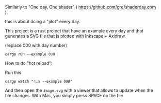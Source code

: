 Similarly to "One day, One shader" ( https://github.com/gre/shaderday.com ),

this is about doing a "plot" every day.

This project is a rust project that have an example every day and that generates a SVG file that is plotted with Inkscape + Axidraw.

(replace 000 with day number)

```
cargo run --example 000
```

How to do "hot reload":

Run this

```
cargo watch "run --example 000"
```

And then open the `image.svg` with a viewer that allows to update when the file changes. With Mac, you simply press SPACE on the file.
